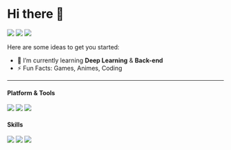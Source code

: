 <!--
**xiaoyafine/xiaoyafine** is a ✨ _special_ ✨ repository because its `README.md` (this file) appears on your GitHub profile.

Here are some ideas to get you started:

- 🔭 I’m currently working on ...
- 🌱 I’m currently learning ...
- 👯 I’m looking to collaborate on ...
- 🤔 I’m looking for help with ...
- 💬 Ask me about ...
- 📫 How to reach me: ...
- 😄 Pronouns: ...
- ⚡ Fun fact: ...
-->

# Hi there 👋
![](https://badges.pufler.dev/visits/xiaoyafine/xiaoyafine?style=for-the-badge)
![](https://badges.pufler.dev/years/xiaoyafine?style=for-the-badge)
![](https://badges.pufler.dev/repos/xiaoyafine?style=for-the-badge)

Here are some ideas to get you started:

- 📖 I’m currently learning **Deep Learning** & **Back-end**
- ⚡ Fun Facts: Games, Animes, Coding

- - -
#### Platform & Tools
[![](https://img.shields.io/badge/Windows-10-2376bc?style=flat-square&logo=windows&logoColor=ffffff)](https://www.microsoft.com/windows/)
[![](https://img.shields.io/badge/OS-Ubuntu-33aadd?style=flat-square&logo=Ubuntu&logoColor=ffffff)](https://www.archlinux.org/)
[![](https://img.shields.io/badge/Editor-Visual%20Studio%20Code-blue?style=flat-square&logo=visual-studio-code&logoColor=ffffff)](https://code.visualstudio.com/)

#### Skills
[![](https://img.shields.io/badge/-Python-blue?style=flat-square&logo=python&logoColor=ffffff)](https://www.python.org/)
[![](https://img.shields.io/badge/-LaTeX-008080?style=flat-square&logo=LaTeX&logoColor=ffffff)](https://www.latex-project.org/)
[![](https://img.shields.io/badge/-Github-181717?style=flat-square&logo=GitHub&logoColor=ffffff)](https://www.github.com/)
